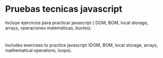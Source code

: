 
# Pruebas tecnicas javascript

Incluye ejercicios para practicar javascript ( DOM, BOM, local storage, arrays, operaciones matemáticas, bucles).

#

Includes exercises to practice javascript (DOM, BOM, local storage, arrays, mathematical operations, loops).